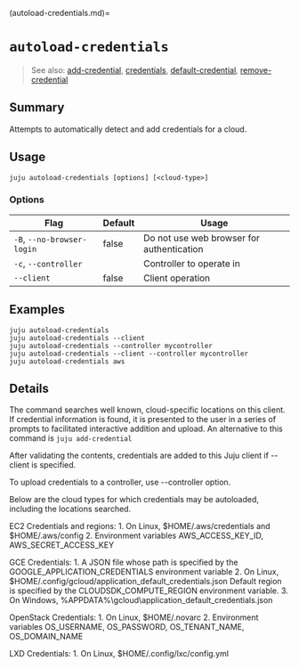 (autoload-credentials.md)=
# `autoload-credentials`
> See also: [add-credential](#add-credential), [credentials](#credentials), [default-credential](#default-credential), [remove-credential](#remove-credential)

## Summary
Attempts to automatically detect and add credentials for a cloud.

## Usage
```juju autoload-credentials [options] [<cloud-type>]```

### Options
| Flag | Default | Usage |
| --- | --- | --- |
| `-B`, `--no-browser-login` | false | Do not use web browser for authentication |
| `-c`, `--controller` |  | Controller to operate in |
| `--client` | false | Client operation |

## Examples

    juju autoload-credentials
    juju autoload-credentials --client
    juju autoload-credentials --controller mycontroller
    juju autoload-credentials --client --controller mycontroller
    juju autoload-credentials aws


## Details

The command searches well known, cloud-specific locations on this client.
If credential information is found, it is presented to the user
in a series of prompts to facilitated interactive addition and upload.
An alternative to this command is `juju add-credential`

After validating the contents, credentials are added to
this Juju client if --client is specified.

To upload credentials to a controller, use --controller option. 

Below are the cloud types for which credentials may be autoloaded,
including the locations searched.

EC2
  Credentials and regions:
    1. On Linux, $HOME/.aws/credentials and $HOME/.aws/config
    2. Environment variables AWS_ACCESS_KEY_ID, AWS_SECRET_ACCESS_KEY

GCE
  Credentials:
    1. A JSON file whose path is specified by the
       GOOGLE_APPLICATION_CREDENTIALS environment variable
    2. On Linux, $HOME/.config/gcloud/application_default_credentials.json
       Default region is specified by the CLOUDSDK_COMPUTE_REGION environment
       variable.
    3. On Windows, %APPDATA%\gcloud\application_default_credentials.json

OpenStack
  Credentials:
    1. On Linux, $HOME/.novarc
    2. Environment variables OS_USERNAME, OS_PASSWORD, OS_TENANT_NAME,
	   OS_DOMAIN_NAME

LXD
  Credentials:
    1. On Linux, $HOME/.config/lxc/config.yml